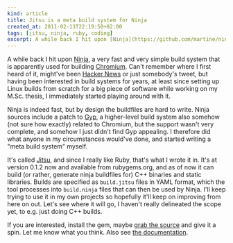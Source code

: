 ```yaml
---
kind: article
title: Jitsu is a meta build system for Ninja
created_at: 2011-02-13T22:19:50+02:00
tags: [jitsu, ninja, ruby, coding]
excerpt: A while back I hit upon [Ninja](https://github.com/martine/ninja), a very fast and very simple build system that is apparently used for building [Chromium](http://www.chromium.org/). Can't remember where I first heard of it, might've been [Hacker News](http://news.ycombinator.com) or just somebody's tweet, but having been interested in build systems for years, at least since setting up Linux builds from scratch for a big piece of software while working on my M.Sc. thesis, I immediately started playing around with it.
---
```


A while back I hit upon [Ninja](https://github.com/martine/ninja), a very fast
and very simple build system that is apparently used for building
[Chromium](http://www.chromium.org/). Can't remember where I first heard of
it, might've been [Hacker News](http://news.ycombinator.com) or just
somebody's tweet, but having been interested in build systems for years, at
least since setting up Linux builds from scratch for a big piece of software
while working on my M.Sc. thesis, I immediately started playing around with
it.

Ninja is indeed fast, but by design the buildfiles are hard to write. Ninja
sources include a patch to [Gyp](http://code.google.com/p/gyp), a higher-level
build system also somehow (not sure how exactly) related to Chromium, but the
support wasn't very complete, and somehow I just didn't find Gyp appealing. I
therefore did what anyone in my circumstances would've done, and started
writing a "meta build system" myself.

It's called [Jitsu](https://github.com/ilkka/jitsu), and since I really like
Ruby, that's what I wrote it in. It's at version 0.1.2 now and available from
rubygems.org, and as of now it can build (or rather, generate ninja buildfiles
for) C++ binaries and static libraries. Builds are specified as `build.jitsu`
files in YAML format, which the tool processes into `build.ninja` files that
can then be used by Ninja. I'll keep trying to use it in my own projects so
hopefully it'll keep on improving from here on out. Let's see where it will
go, I haven't really delineated the scope yet, to e.g. just doing C++ builds.

If you are interested, install the gem, maybe [grab the
source](https://github.com/ilkka/jitsu) and give it a spin. Let me know what
you think. Also see [the documentation](http://ilkka.github.com/jitsu).
